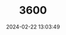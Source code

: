 ---
title: "3600"
category: "Callosciurus notatus"
draft: false
date: 2024-02-22 13:03:49
languages:
  English: ["Plantain Squirrel"]
---